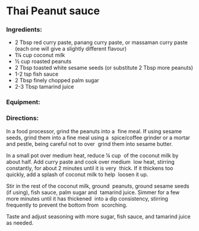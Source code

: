# Thai Peanut sauce


### Ingredients:
-   2 Tbsp red curry paste, panang curry paste, or massaman curry paste (each one will give a slightly different flavour)
-   1¼ cup coconut milk
-   ½ cup roasted peanuts
-   2 Tbsp toasted white sesame seeds (or substitute 2 Tbsp more peanuts)
-   1-2 tsp fish sauce
-   2 Tbsp finely chopped palm sugar
-   2-3 Tbsp tamarind juice

### Equipment:

### Directions:
In a food processor, grind the peanuts into a  fine meal. If using sesame seeds, grind them into a fine meal using a  spice/coffee grinder or a mortar and pestle, being careful not to over  grind them into sesame butter.

In a small pot over medium heat, reduce ¼ cup  of the coconut milk by about half. Add curry paste and cook over medium  low heat, stirring constantly, for about 2 minutes until it is very  thick. If it thickens too quickly, add a splash of coconut milk to help  loosen it up.

Stir in the rest of the coconut milk, ground  peanuts, ground sesame seeds (if using), fish sauce, palm sugar and  tamarind juice. Simmer for a few more minutes until it has thickened  into a dip consistency, stirring frequently to prevent the bottom from  scorching.

Taste and adjust seasoning with more sugar, fish sauce, and tamarind juice as needed.